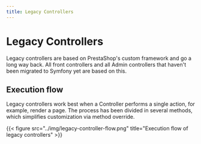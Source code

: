 ```yaml
---
title: Legacy Controllers
---
```


# Legacy Controllers

Legacy controllers are based on PrestaShop's custom framework and go a long way back. All front controllers and all Admin controllers that haven't been migrated to Symfony yet are based on this.

## Execution flow

Legacy controllers work best when a Controller performs a single action, for example, render a page. The process has been divided in several methods, which simplifies customization via method override.

{{< figure src="../img/legacy-controller-flow.png" title="Execution flow of legacy controllers" >}}
